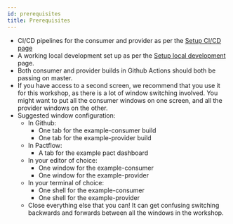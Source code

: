 ```yaml
---
id: prerequisites
title: Prerequisites
---
```


* CI/CD pipelines for the consumer and provider as per the [Setup CI/CD page](/docs/workshops/ci-cd/set-up-ci)
* A working local development set up as per the [Setup local development](/docs/workshops/ci-cd/set-up-local-development) page.
* Both consumer and provider builds in Github Actions should both be passing on master.
* If you have access to a second screen, we recommend that you use it for this workshop, as there is a lot of window switching involved. You might want to put all the consumer windows on one screen, and all the provider windows on the other.
* Suggested window configuration:
    * In Github:
        * One tab for the example-consumer build
        * One tab for the example-provider build
    * In Pactflow:
        * A tab for the example pact dashboard
    * In your editor of choice:
        * One window for the example-consumer
        * One window for the example-provider
    * In your terminal of choice:
        * One shell for the example-consumer
        * One shell for the example-provider
    * Close everything else that you can! It can get confusing switching backwards and forwards between all the windows in the workshop.
